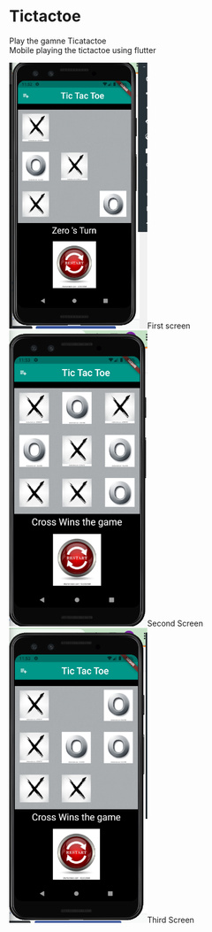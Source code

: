 # Tictactoe<br>
Play the gamne Ticatactoe<br>
Mobile playing the tictactoe using flutter<br>
<tr>
  <td><img src="tictactoe1.jpg" width=250>First screen</td>
  <td><img src="tictactoe2.jpg" width=250>Second Screen</td>
  </tr>
  <tr>
  <td><img src="tictactoe3.jpg" width=250>Third Screen</td>
  </tr>
